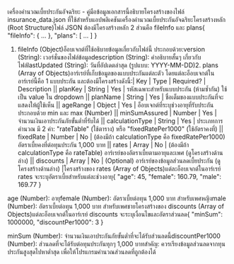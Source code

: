 เครื่องคำนวณเบี้ยประกันอัจฉริยะ - คู่มือข้อมูลเอกสารนี้อธิบายโครงสร้างของไฟล์ insurance_data.json ที่ใช้สำหรับแอปพลิเคชันเครื่องคำนวณเบี้ยประกันอัจฉริยะโครงสร้างหลัก (Root Structure)ไฟล์ JSON ต้องมีโครงสร้างหลัก 2 ส่วนคือ fileInfo และ plans{
"fileInfo": { ... },
"plans": [ ... ]
}

1. fileInfo (Object)อ็อบเจกต์ที่ใช้อธิบายข้อมูลเกี่ยวกับไฟล์นี้ ประกอบด้วย:version (String): เวอร์ชั่นของไฟล์ข้อมูลdescription (String): คำอธิบายสั้นๆ เกี่ยวกับไฟล์lastUpdated (String): วันที่อัปเดตล่าสุด (รูปแบบ: YYYY-MM-DD)2. plans (Array of Objects)อาร์เรย์ที่เก็บข้อมูลของแบบประกันแต่ละตัว โดยแต่ละอ็อบเจกต์ในอาร์เรย์นี้คือ 1 แบบประกัน และต้องมีโครงสร้างดังนี้:| Key | Type | Required? | Description || planKey | String | Yes | รหัสเฉพาะสำหรับแบบประกัน (ห้ามซ้ำกัน) ใช้เป็น value ใน dropdown || planName | String | Yes | ชื่อเต็มของแบบประกันที่จะแสดงให้ผู้ใช้เห็น || ageRange | Object | Yes | อ็อบเจกต์ที่ระบุช่วงอายุที่รับประกัน ประกอบด้วย min และ max (Number) || minSumAssured | Number | Yes | จำนวนเงินเอาประกันภัยขั้นต่ำที่รับได้ || calculationType | String | Yes | ประเภทการคำนวณ มี 2 ค่า: "rateTable" (ใช้ตาราง) หรือ "fixedRatePer1000" (ใช้อัตราคงที่) || fixedRate | Number | No | (ต้องมีถ้า calculationType คือ fixedRatePer1000) อัตราเบี้ยคงที่ต่อทุนประกัน 1,000 บาท || rates | Array | No | (ต้องมีถ้า calculationType คือ rateTable) อาร์เรย์ของอัตราเบี้ยตามอายุและเพศ (ดูโครงสร้างด้านล่าง) || discounts | Array | No | (Optional) อาร์เรย์ของข้อมูลส่วนลดเบี้ยประกัน (ดูโครงสร้างด้านล่าง) |โครงสร้างของ rates (Array of Objects)แต่ละอ็อบเจกต์ในอาร์เรย์ rates จะระบุอัตราเบี้ยสำหรับแต่ละช่วงอายุ{
   "age": 45,
   "female": 160.79,
   "male": 169.77
   }

age (Number): อายุfemale (Number): อัตราเบี้ยต่อทุน 1,000 บาท สำหรับเพศหญิงmale (Number): อัตราเบี้ยต่อทุน 1,000 บาท สำหรับเพศชายโครงสร้างของ discounts (Array of Objects)แต่ละอ็อบเจกต์ในอาร์เรย์ discounts จะระบุเงื่อนไขและอัตราส่วนลด{
"minSum": 1000000,
"discountPer1000": 3
}

minSum (Number): จำนวนเงินเอาประกันภัยขั้นต่ำที่จะได้รับส่วนลดนี้discountPer1000 (Number): ส่วนลดที่จะได้รับต่อทุนประกันทุกๆ 1,000 บาทสำคัญ: ควรเรียงข้อมูลส่วนลดจากทุนประกันสูงสุดไปหาต่ำสุด เพื่อให้โปรแกรมคำนวณส่วนลดที่ถูกต้องได้
